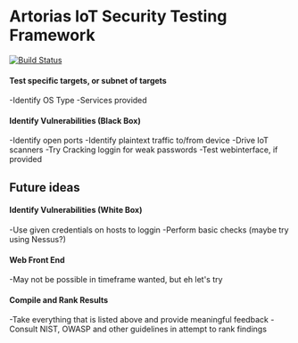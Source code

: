 # Artorias IoT Security Testing Framework
[![Build Status](https://travis-ci.com/Burrch3s/artorias.svg?branch=master)](https://travis-ci.com/Burrch3s/artorias)

####  Test specific targets, or subnet of targets

-Identify OS Type
-Services provided

#### Identify Vulnerabilities (Black Box)

-Identify open ports
-Identify plaintext traffic to/from device
-Drive IoT scanners
-Try Cracking loggin for weak passwords
-Test webinterface, if provided


## Future ideas

#### Identify Vulnerabilities (White Box)

-Use given credentials on hosts to loggin
-Perform basic checks (maybe try using Nessus?)

#### Web Front End

-May not be possible in timeframe wanted, but eh let's try

#### Compile and Rank Results

-Take everything that is listed above and provide meaningful feedback
-Consult NIST, OWASP and other guidelines in attempt to rank findings

